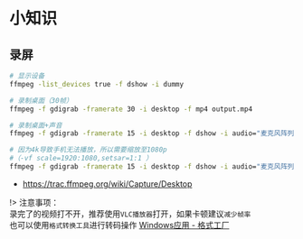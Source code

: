 # 小知识

## 录屏

```bash
# 显示设备
ffmpeg -list_devices true -f dshow -i dummy

# 录制桌面（30帧）
ffmpeg -f gdigrab -framerate 30 -i desktop -f mp4 output.mp4

# 录制桌面+声音
ffmpeg -f gdigrab -framerate 15 -i desktop -f dshow -i audio="麦克风阵列 (Realtek(R) Audio)" -f mp4 output.mp4

# 因为4k导致手机无法播放，所以需要缩放至1080p
#（-vf scale=1920:1080,setsar=1:1 ）
ffmpeg -f gdigrab -framerate 15 -i desktop -f dshow -i audio="麦克风阵列 (Realtek(R) Audio)" -f mp4 -vf scale=1920:1080,setsar=1:1 output.mp4

```
- https://trac.ffmpeg.org/wiki/Capture/Desktop

!> 注意事项：
<br/>录完了的视频打不开，推荐使用`VLC播放器`打开，如果卡顿建议`减少帧率`
<br/>也可以使用`格式转换工具`进行转码操作 [Windows应用 - 格式工厂](https://www.microsoft.com/zh-cn/p/%e6%a0%bc%e5%bc%8f%e5%b7%a5%e5%8e%82-%e8%a7%86%e9%a2%91%e5%89%aa%e8%be%91%e6%a0%bc%e5%bc%8f%e5%b7%a5%e5%8e%82%e6%a0%bc%e5%bc%8f%e8%bd%ac%e6%8d%a2/9npsx9n4t3tj#activetab=pivot:overviewtab)

